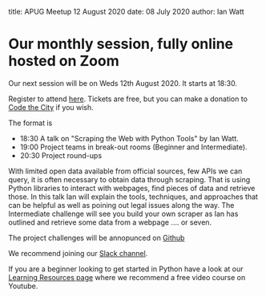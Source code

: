 title: APUG Meetup 12 August 2020
date: 08 July 2020
author: Ian Watt

# Our monthly session, fully online hosted on Zoom 

Our next session will be on Weds 12th August 2020. It starts at 18:30. 

Register to attend [here](https://ti.to/code-the-city/aberdeen-python-user-group-aug-2020). Tickets are free, but you can make a donation to [Code the City](https://codethecity.org) if you wish. 

The format is 

* 18:30 A talk on "Scraping the Web with Python Tools" by Ian Watt. 
* 19:00 Project teams in break-out rooms (Beginner and Intermediate). 
* 20:30 Project round-ups

With limited open data available from official sources, few APIs we can query, it is often necessary to obtain data through scraping. That is using Python libraries to interact with webpages, find pieces of data and retrieve those. In this talk Ian will explain the tools, techniques, and approaches that can be helpful as well as poining out legal issues along the way. The Intermediate challenge will see you build your own scraper as Ian has outlined and retrieve some data from a webpage .... or seven.

The project challenges will be annopunced on [Github](https://github.com/PythonAberdeen/user_group/tree/master/)

We recommend joining our [Slack channel](https://join.slack.com/t/python-aberdeen/shared_invite/zt-fe4vr06d-TavzVV4ZusCxYLEdCqxsyQ). 

If you are a beginner looking to get started in Python have a look at our [Learning Resources page](https://pythonaberdeen.github.io/pages/learning-resources.html) where we recommend a free video course on Youtube. 

